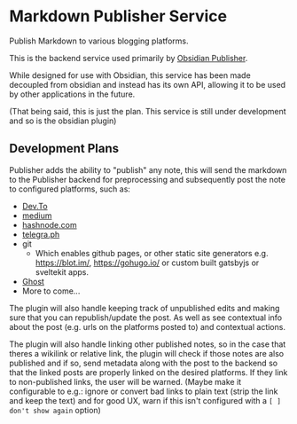# Markdown Publisher Service

Publish Markdown to various blogging platforms.
<!-- In the future, change "various" to "any" -->

This is the backend service used primarily by [Obsidian Publisher](https://github.com/metruzanca/obsidian-publisher).

While designed for use with Obsidian, this service has been made decoupled from obsidian and instead has its own API, allowing it to be used by other applications in the future.

(That being said, this is just the plan. This service is still under development and so is the obsidian plugin)

## Development Plans

Publisher adds the ability to "publish" any note, this will send the markdown to the Publisher backend for preprocessing and subsequently post the note to configured platforms, such as:
* [Dev.To](https://dev.to/)
* [medium](https://medium.com/)
* [hashnode.com](https://hashnode.com/)
* [telegra.ph](https://telegra.ph)
* git
  * Which enables github pages, or other static site generators e.g. https://blot.im/, https://gohugo.io/ or custom built gatsbyjs or sveltekit apps.
* [Ghost](https://ghost.org/)
* More to come...

<!-- TODO Update these descriptions to be clearer and to be a "feature list" instead of generic paragraphs -->
The plugin will also handle keeping track of unpublished edits and making sure that you can republish/update the post. As well as see contextual info about the post (e.g. urls on the platforms posted to) and contextual actions.

The plugin will also handle linking other published notes, so in the case that theres a wikilink or relative link, the plugin will check if those notes are also published and if so, send metadata along with the post to the backend so that the linked posts are properly linked on the desired platforms. If they link to non-published links, the user will be warned. (Maybe make it configurable to e.g.: ignore or convert bad links to plain text (strip the link and keep the text) and for good UX, warn if this isn't configured with a `[ ] don't show again` option)


<!-- Reference for how to use svelte for obsidian plugins:
- https://github.com/liamcain/obsidian-calendar-plugin
* https://github.com/lynchjames/obsidian-day-planner -->

<!-- Features list:
- All configuration via plugin settings
* Cross-posting
* Sync, updating published posts
* Seamless experience.
* Mobile?
* No technical skill required, anyone can use it.
* Linking related posts toghether -->